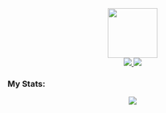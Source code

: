 <div id = "header" align = "center">
  <img src = "https://media.giphy.com/media/13HgwGsXF0aiGY/giphy.gif" width = "100"/>
</div>

<div id = "badges" align = "center">
  <a href = "https://www.linkedin.com/in/edzie-mari-navarra-075330264">
  <img src = "https://img.shields.io/badge/LinkedIn-blue?logo=linkedin&logoColor=white&style=for-the-badge"/>
  </a>
    <a href = "https://www.facebook.com/Ph4se0ne">
  <img src = "https://img.shields.io/badge/FaceBook-informational?logo=Facebook&logoColor=white&style=for-the-badge"/>
  </a>
</div>

### My Stats:

<p align="center"><a href="https://github.com/anuraghazra/github-readme-stats">
  <img align="center" src="https://github-readme-stats.vercel.app/api?username=Luc1l1us&show_icons=true&theme=dark&count_private=true" />
</a></p>

